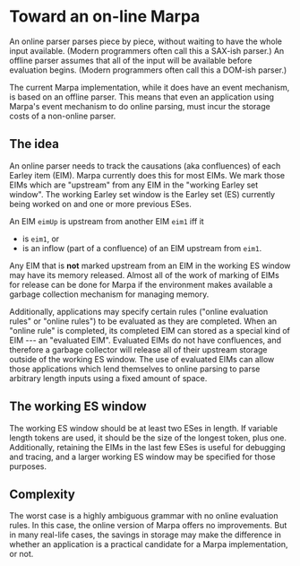 <!--
Copyright 2022 Jeffrey Kegler
This file is part of Marpa::R2.  Marpa::R2 is free software: you can
redistribute it and/or modify it under the terms of the GNU Lesser
General Public License as published by the Free Software Foundation,
either version 3 of the License, or (at your option) any later version.

Marpa::R2 is distributed in the hope that it will be useful,
but WITHOUT ANY WARRANTY; without even the implied warranty of
MERCHANTABILITY or FITNESS FOR A PARTICULAR PURPOSE.  See the GNU
Lesser General Public License for more details.

You should have received a copy of the GNU Lesser
General Public License along with Marpa::R2.  If not, see
http://www.gnu.org/licenses/.
-->

# Toward an on-line Marpa

An online parser parses
piece by piece, without waiting to have the whole input
available.
(Modern programmers often call this a SAX-ish parser.)
An offline parser assumes that
all of the input will be available before evaluation
begins.
(Modern programmers often call this a DOM-ish parser.)

The current Marpa implementation, while it does have
an event mechanism, is based on an offline parser.
This means that even an application using Marpa's event mechanism
to do online parsing,
must incur the storage costs of a non-online parser.

## The idea

An online parser needs to track the causations (aka confluences)
of each Earley item (EIM).
Marpa currently does this for most EIMs.
We mark those EIMs which are "upstream" from
any EIM in the "working Earley set window".
The working Earley set window is the Earley set (ES) currently
being worked on and one or more previous ESes.

An EIM `eimUp` is upstream from another EIM `eim1` iff it
* is `eim1`, or
* is an inflow (part of a confluence) of an EIM upstream from `eim1`.

Any EIM that is **not** marked upstream from an EIM in the working ES window
may have its memory released.
Almost all of the work of
marking of EIMs for release
can be done for Marpa
if the environment makes available a garbage collection mechanism
for managing memory.

Additionally,
applications may specify certain rules
("online evaluation rules" or "online rules")
to be evaluated as they are completed.
When an "online rule" is completed,
its completed EIM can stored as a special kind of EIM ---
an "evaluated EIM".
Evaluated EIMs do not have confluences,
and therefore a garbage collector will release all of their upstream storage
outside of the working ES window.
The use of evaluated EIMs can allow those applications which lend themselves to
online parsing to parse arbitrary length inputs using a fixed amount of space.

## The working ES window

The working ES window should be at least two ESes in length.
If variable length tokens are used, it should be the size of the longest token,
plus one.
Additionally, retaining the EIMs in the last few ESes is useful for debugging
and tracing,
and a larger working ES window may be specified for those purposes.

## Complexity

The worst case is a highly ambiguous grammar with no
online evaluation rules.
In this case, the online version of Marpa offers no improvements.
But in many real-life cases, the savings in storage may make the
difference in whether an application is a practical candidate
for a Marpa implementation,
or not.
